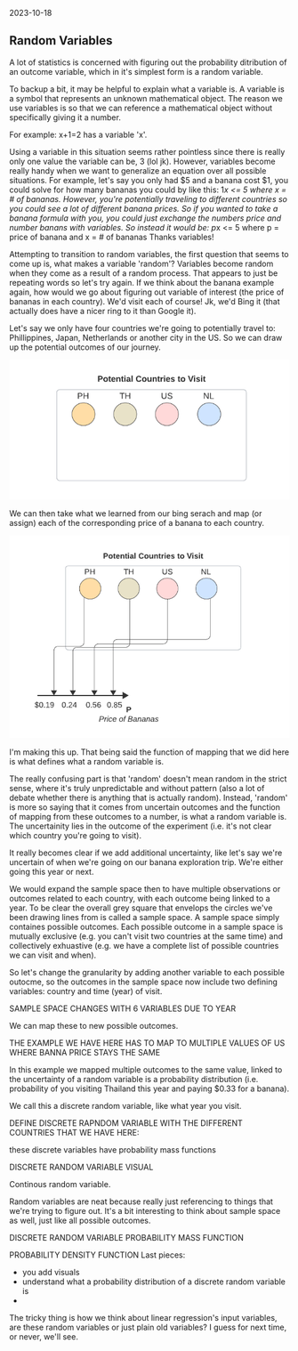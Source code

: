 2023-10-18

## Random Variables

A lot of statistics is concerned with figuring out the probability ditribution of an outcome variable, which in it's simplest form is a random variable.

To backup a bit, it may be helpful to explain what a variable is. A variable is a symbol that represents an unknown mathematical object. The reason we use variables is so that we can reference a mathematical object without specifically giving it a number.

For example: x+1=2 has a variable 'x'. 

Using a variable in this situation seems rather pointless since there is really only one value the variable can be, 3 (lol jk). However, variables become really handy when we want to generalize an equation over all possible situations. For example, let's say you only had $5 and a banana cost $1, you could solve for how many bananas you could by like this: 1*x <= 5 where x = # of bananas. However, you're potentially traveling to different countries so you could see a lot of different banana prices. So if you wanted to take a banana formula with you, you could just exchange the numbers price and number banans with variables. So instead it would be: p*x <= 5 where p = price of banana and x = # of bananas Thanks variables!


Attempting to transition to random variables, the first question that seems to come up is, what makes a variable 'random'? Variables become random when they come as a result of a random process. That appears to just be repeating words so let's try again. If we think about the banana example again, how would we go about figuring out variable of interest (the price of bananas in each country). We'd visit each of course! Jk, we'd Bing it (that actually does have a nicer ring to it than Google it). 


Let's say we only have four countries we're going to potentially travel to: Phillippines, Japan, Netherlands or another city in the US. So we can draw up the potential outcomes of our journey.

![sample space of countries](/docs/assets/2023-10-18/0-country-sample-space.png)



We can then take what we learned from our bing serach and map (or assign) each of the corresponding price of a banana to each country. 

![sample space of countries with mapping](/docs/assets/2023-10-18/1-country-sample-space-mapping.png)


I'm making this up. That being said the function of mapping that we did here is what defines what a random variable is.


The really confusing part is that 'random' doesn't mean random in the strict sense, where it's truly unpredictable and without pattern (also a lot of debate whether there is anything that is actually random). Instead, 'random' is more so saying that it comes from uncertain outcomes and the function of mapping from these outcomes to a number, is what a random variable is. The uncertainity lies in the outcome of the experiment (i.e. it's not clear which country you're going to visit).


It really becomes clear if we add additional uncertainty, like let's say we're uncertain of when we're going on our banana exploration trip. We're either going this year or next.

We would expand the sample space then to have multiple observations or outcomes related to each country, with each outcome being linked to a year. To be clear the overall grey square that envelops the circles we've been drawing lines from is called a sample space. A sample space simply containes possible outcomes. Each possible outcome in a sample space is mutually exclusive (e.g. you can't visit two countries at the same time) and collectively exhuastive (e.g. we have a complete list of possible countries we can visit and when).

So let's change the granularity by adding another variable to each possible outocme, so the outcomes in the sample space now include two defining variables: country and time (year) of visit.

SAMPLE SPACE CHANGES WITH 6 VARIABLES DUE TO YEAR


We can map these to new possible outcomes. 

THE EXAMPLE WE HAVE HERE HAS TO MAP TO MULTIPLE VALUES OF US WHERE BANNA PRICE STAYS THE SAME


In this example we mapped multiple outcomes to the same value, linked to the uncertainty of a random variable is a probability distribution (i.e. probability of you visiting Thailand this year and paying $0.33 for a banana). 


We call this a discrete random variable, like what year you visit. 


DEFINE DISCRETE RAPNDOM VARIABLE WITH THE DIFFERENT COUNTRIES THAT WE HAVE HERE:

these discrete variables have probability mass functions

DISCRETE RANDOM VARIABLE VISUAL




Continous random variable. 

Random variables are neat because really just referencing to things that we're trying to figure out. It's a bit interesting to think about sample space as well, just like all possible outcomes.


DISCRETE RANDOM VARIABLE PROBABILITY MASS FUNCTION

PROBABILITY DENSITY FUNCTION
Last pieces: 
- you add visuals
- understand what a probability distribution of a discrete random variable is
- 

The tricky thing is how we think about linear regression's input variables, are these random variables or just plain old variables? I guess for next time, or never, we'll see.

